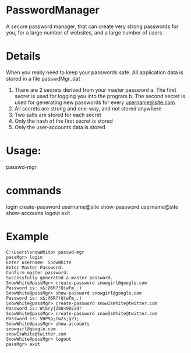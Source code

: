 # PasswordManager
A secure password manager, that can create very strong passwords for you, for a large number of websites, and a large number of users

# Details
When you really need to keep your passwords safe.
All application data is stored in a file passwdMgr.<userName>.dat

1. There are 2 secrets derived from your master password
   a. The first secret is used for logging you into the program
   b. The second secret is used for generating new passwords for every username@site.com
2. All secrets are strong and one-way, and not stored anywhere
3. Two salts are stored for each secret
4. Only the hash of the first secret is stored
5. Only the user-accounts data is stored


# Usage:
passwd-mgr
  # commands
  login
  create-password username@site
  show-passwprd username@site
  show-accounts
  logout
  exit

# Example
```
C:\Users\snowWhite> passwd-mgr
passMgr> login
Enter username: SnowWhite
Enter Master Password: 
Confirm master password:
Successfully generated a master password.
SnowWhite@passMgr> create-password snowgirl@google.com
Password is: x&:@6R?!Q{wFm_.)
SnowWhite@passMgr> show-password snowgirl@google.com
Password is: x&:@6R?!Q{wFm_.)
SnowWhite@passMgr> create-password snowIsWhite@twitter.com
Password is: W\kry{Z88<98E2dr
SnowWhite@passMgr> create-password snowIsWhite@twitter.com
Password is: VBP9p;Tw2s;gZ);_
SnowWhite@passMgr> show-accounts
snowgirl@google.com
snowIsWhite@twitter.com
SnowWhite@passMgr> logout
passMgr> exit
```
